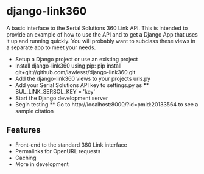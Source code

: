 django-link360
================

A basic interface to the Serial Solutions 360 Link API.  This is intended to 
provide an example of how to use the API and to get a Django App that uses it
up and running quickly.  You will probably want to subclass these views in a
separate app to meet your needs. 

* Setup a Django project or use an existing project
* Install django-link360 using pip: pip install git+git://github.com/lawlesst/django-link360.git
* Add the django-link360 views to your projects urls.py
* Add your Serial Solutions API key to settings.py as
** BUL_LINK_SERSOL_KEY = 'key'
* Start the Django development server
* Begin testing
** Go to http://localhost:8000/?id=pmid:20133564 to see a sample citation  

Features
--------
* Front-end to the standard 360 Link interface
* Permalinks for OpenURL requests
* Caching
* More in development


